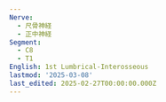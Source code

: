 ```yaml
---
Nerve:
  - 尺骨神経
  - 正中神経
Segment:
  - C8
  - T1
English: 1st Lumbrical-Interosseous
lastmod: '2025-03-08'
last_edited: 2025-02-27T00:00:00.000Z
---
```



